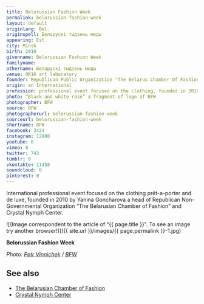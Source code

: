 ```yaml
---
title: Belorussian Fashion Week
permalink: belorussian-fashion-week
layout: default
originlang: Bel.
originspell: Беларускі тыдзень моды
appearing: Est.
city: Minsk
birth: 2010
givenname: Belorussian Fashion Week
familyname:
othername: Беларускі тыдзень моды
venue: OK16 art laboratory
founder: Republican Public Organization "The Belarus Chamber Of Fashion"
origin: an International
profession: professional event focused on the clothing, founded in 2010 by Yanina Goncharova
photo: “Black and white rose” a fragment of logo of BFW
photographer: BFW
source: BFW
photographerurl: belorussian-fashion-week
sourceurl: belorussian-fashion-week
shortname: BFW
facebook: 2424
instagram: 12800
youtube: 0
vimeo: 0
twitter: 743
tumblr: 0
vkontakte: 11458
soundcloud: 0
pinterest: 0
---
```


International professional event focused on the clothing prêt-a-porter and de luxe, founded in 2010 by Yanina Goncharova a head of Republican Non-Governmental Organization “The Belarusian Chamber of Fashion” and Crystal Nymph Center.

![(Image correspondent to the article of “{{ page.title }}”. To see an image try another browser!)]({{ site.url }}/images/{{ page.permalink }}-1.jpg)

**Belorussian Fashion Week**

*Photo: [Petr Vinnichek](vinnichek-petr) / [BFW](http://www.bfw.by/ru/pressroom/about/)*

## See also

- [The Belarusian Chamber of Fashion](t-b-c-o-f)
- [Crystal Nymph Center](c-n-c)

